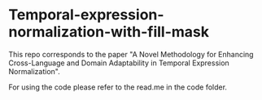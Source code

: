 # Temporal-expression-normalization-with-fill-mask

This repo corresponds to the paper "A Novel Methodology for Enhancing Cross-Language and Domain Adaptability in Temporal Expression Normalization".

For using the code please refer to the read.me in the code folder.
